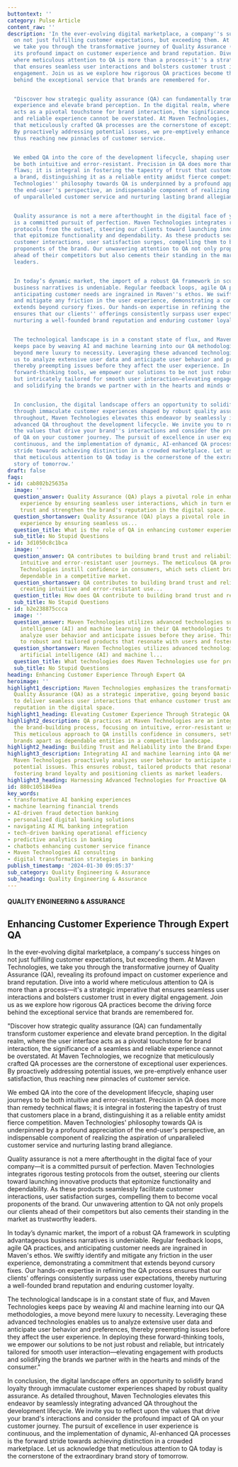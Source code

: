 ```yaml
---
buttontext: ''
category: Pulse Article
content_raw: ''
description: 'In the ever-evolving digital marketplace, a company''s success hinges
  on not just fulfilling customer expectations, but exceeding them. At Maven Technologies,
  we take you through the transformative journey of Quality Assurance (QA), revealing
  its profound impact on customer experience and brand reputation. Dive into a world
  where meticulous attention to QA is more than a process—it''s a strategic imperative
  that ensures seamless user interactions and bolsters customer trust in every digital
  engagement. Join us as we explore how rigorous QA practices become the driving force
  behind the exceptional service that brands are remembered for.


  "Discover how strategic quality assurance (QA) can fundamentally transform customer
  experience and elevate brand perception. In the digital realm, where the user interface
  acts as a pivotal touchstone for brand interaction, the significance of a seamless
  and reliable experience cannot be overstated. At Maven Technologies, we recognize
  that meticulously crafted QA processes are the cornerstone of exceptional user experiences.
  By proactively addressing potential issues, we pre-emptively enhance user satisfaction,
  thus reaching new pinnacles of customer service.


  We embed QA into the core of the development lifecycle, shaping user journeys to
  be both intuitive and error-resistant. Precision in QA does more than remedy technical
  flaws; it is integral in fostering the tapestry of trust that customers place in
  a brand, distinguishing it as a reliable entity amidst fierce competition. Maven
  Technologies'' philosophy towards QA is underpinned by a profound appreciation of
  the end-user''s perspective, an indispensable component of realizing the aspiration
  of unparalleled customer service and nurturing lasting brand allegiance.


  Quality assurance is not a mere afterthought in the digital face of your company—it
  is a committed pursuit of perfection. Maven Technologies integrates rigorous testing
  protocols from the outset, steering our clients toward launching innovative products
  that epitomize functionality and dependability. As these products seamlessly facilitate
  customer interactions, user satisfaction surges, compelling them to become vocal
  proponents of the brand. Our unwavering attention to QA not only propels our clients
  ahead of their competitors but also cements their standing in the market as trustworthy
  leaders.


  In today’s dynamic market, the import of a robust QA framework in sculpting advantageous
  business narratives is undeniable. Regular feedback loops, agile QA practices, and
  anticipating customer needs are ingrained in Maven''s ethos. We swiftly identify
  and mitigate any friction in the user experience, demonstrating a commitment that
  extends beyond cursory fixes. Our hands-on expertise in refining the QA process
  ensures that our clients'' offerings consistently surpass user expectations, thereby
  nurturing a well-founded brand reputation and enduring customer loyalty.


  The technological landscape is in a constant state of flux, and Maven Technologies
  keeps pace by weaving AI and machine learning into our QA methodologies, a move
  beyond mere luxury to necessity. Leveraging these advanced technologies enables
  us to analyze extensive user data and anticipate user behavior and preferences,
  thereby preempting issues before they affect the user experience. In deploying these
  forward-thinking tools, we empower our solutions to be not just robust and reliable,
  but intricately tailored for smooth user interaction—elevating engagement with products
  and solidifying the brands we partner with in the hearts and minds of the consumer."


  In conclusion, the digital landscape offers an opportunity to solidify brand loyalty
  through immaculate customer experiences shaped by robust quality assurance. As detailed
  throughout, Maven Technologies elevates this endeavor by seamlessly integrating
  advanced QA throughout the development lifecycle. We invite you to reflect upon
  the values that drive your brand''s interactions and consider the profound impact
  of QA on your customer journey. The pursuit of excellence in user experience is
  continuous, and the implementation of dynamic, AI-enhanced QA processes is the forward
  stride towards achieving distinction in a crowded marketplace. Let us acknowledge
  that meticulous attention to QA today is the cornerstone of the extraordinary brand
  story of tomorrow.'
draft: false
faqs:
- id: cab802b25635a
  image: ''
  question_answer: Quality Assurance (QA) plays a pivotal role in enhancing customer
    experience by ensuring seamless user interactions, which in turn enhance customer
    trust and strengthen the brand's reputation in the digital space.
  question_shortanswer: Quality Assurance (QA) plays a pivotal role in enhancing customer
    experience by ensuring seamless us...
  question_title: What is the role of QA in enhancing customer experience?
  sub_title: No Stupid Questions
- id: 3d1050c8c1bca
  image: ''
  question_answer: QA contributes to building brand trust and reliability by creating
    intuitive and error-resistant user journeys. The meticulous QA processes at Maven
    Technologies instill confidence in consumers, which sets client brands apart as
    dependable in a competitive market.
  question_shortanswer: QA contributes to building brand trust and reliability by
    creating intuitive and error-resistant use...
  question_title: How does QA contribute to building brand trust and reliability?
  sub_title: No Stupid Questions
- id: b2e238875ccca
  image: ''
  question_answer: Maven Technologies utilizes advanced technologies such as artificial
    intelligence (AI) and machine learning in their QA methodologies to proactively
    analyze user behavior and anticipate issues before they arise. This approach leads
    to robust and tailored products that resonate with users and foster brand loyalty.
  question_shortanswer: Maven Technologies utilizes advanced technologies such as
    artificial intelligence (AI) and machine l...
  question_title: What technologies does Maven Technologies use for proactive QA?
  sub_title: No Stupid Questions
heading: Enhancing Customer Experience Through Expert QA
heroimage: ''
highlight1_description: Maven Technologies emphasizes the transformative power of
  Quality Assurance (QA) as a strategic imperative, going beyond basic expectations
  to deliver seamless user interactions that enhance customer trust and bolster brand
  reputation in the digital space.
highlight1_heading: Elevating Customer Experience Through Strategic QA
highlight2_description: QA practices at Maven Technologies are an integral part of
  the brand-building process, focusing on intuitive, error-resistant user journeys.
  This meticulous approach to QA instills confidence in consumers, setting client
  brands apart as dependable entities in a competitive landscape.
highlight2_heading: Building Trust and Reliability into the Brand Experience
highlight3_description: Integrating AI and machine learning into QA methodologies,
  Maven Technologies proactively analyzes user behavior to anticipate and prevent
  potential issues. This ensures robust, tailored products that resonate with users,
  fostering brand loyalty and positioning clients as market leaders.
highlight3_heading: Harnessing Advanced Technologies for Proactive QA
id: 880c1051849ea
key_words:
- transformative AI banking experiences
- machine learning financial trends
- AI-driven fraud detection banking
- personalized digital banking solutions
- navigating AI ML banking integration
- tech-driven banking operational efficiency
- predictive analytics in banking
- chatbots enhancing customer service finance
- Maven Technologies AI consulting
- digital transformation strategies in banking
publish_timestamp: '2024-01-30 09:05:37'
sub_category: Quality Engineering & Assurance
sub_heading: Quality Engineering & Assurance
---
```


#### QUALITY ENGINEERING & ASSURANCE
## Enhancing Customer Experience Through Expert QA
In the ever-evolving digital marketplace, a company's success hinges on not just fulfilling customer expectations, but exceeding them. At Maven Technologies, we take you through the transformative journey of Quality Assurance (QA), revealing its profound impact on customer experience and brand reputation. Dive into a world where meticulous attention to QA is more than a process—it's a strategic imperative that ensures seamless user interactions and bolsters customer trust in every digital engagement. Join us as we explore how rigorous QA practices become the driving force behind the exceptional service that brands are remembered for.

"Discover how strategic quality assurance (QA) can fundamentally transform customer experience and elevate brand perception. In the digital realm, where the user interface acts as a pivotal touchstone for brand interaction, the significance of a seamless and reliable experience cannot be overstated. At Maven Technologies, we recognize that meticulously crafted QA processes are the cornerstone of exceptional user experiences. By proactively addressing potential issues, we pre-emptively enhance user satisfaction, thus reaching new pinnacles of customer service.

We embed QA into the core of the development lifecycle, shaping user journeys to be both intuitive and error-resistant. Precision in QA does more than remedy technical flaws; it is integral in fostering the tapestry of trust that customers place in a brand, distinguishing it as a reliable entity amidst fierce competition. Maven Technologies' philosophy towards QA is underpinned by a profound appreciation of the end-user's perspective, an indispensable component of realizing the aspiration of unparalleled customer service and nurturing lasting brand allegiance.

Quality assurance is not a mere afterthought in the digital face of your company—it is a committed pursuit of perfection. Maven Technologies integrates rigorous testing protocols from the outset, steering our clients toward launching innovative products that epitomize functionality and dependability. As these products seamlessly facilitate customer interactions, user satisfaction surges, compelling them to become vocal proponents of the brand. Our unwavering attention to QA not only propels our clients ahead of their competitors but also cements their standing in the market as trustworthy leaders.

In today’s dynamic market, the import of a robust QA framework in sculpting advantageous business narratives is undeniable. Regular feedback loops, agile QA practices, and anticipating customer needs are ingrained in Maven's ethos. We swiftly identify and mitigate any friction in the user experience, demonstrating a commitment that extends beyond cursory fixes. Our hands-on expertise in refining the QA process ensures that our clients' offerings consistently surpass user expectations, thereby nurturing a well-founded brand reputation and enduring customer loyalty.

The technological landscape is in a constant state of flux, and Maven Technologies keeps pace by weaving AI and machine learning into our QA methodologies, a move beyond mere luxury to necessity. Leveraging these advanced technologies enables us to analyze extensive user data and anticipate user behavior and preferences, thereby preempting issues before they affect the user experience. In deploying these forward-thinking tools, we empower our solutions to be not just robust and reliable, but intricately tailored for smooth user interaction—elevating engagement with products and solidifying the brands we partner with in the hearts and minds of the consumer."

In conclusion, the digital landscape offers an opportunity to solidify brand loyalty through immaculate customer experiences shaped by robust quality assurance. As detailed throughout, Maven Technologies elevates this endeavor by seamlessly integrating advanced QA throughout the development lifecycle. We invite you to reflect upon the values that drive your brand's interactions and consider the profound impact of QA on your customer journey. The pursuit of excellence in user experience is continuous, and the implementation of dynamic, AI-enhanced QA processes is the forward stride towards achieving distinction in a crowded marketplace. Let us acknowledge that meticulous attention to QA today is the cornerstone of the extraordinary brand story of tomorrow.